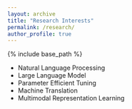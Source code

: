 ```yaml
---
layout: archive
title: "Research Interests"
permalink: /research/
author_profile: true
---
```


{% include base_path %}

* Natural Language Processing
* Large Language Model
* Parameter Efficient Tuning
* Machine Translation
* Multimodal Representation Learning

